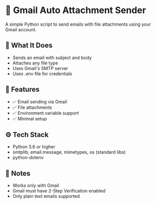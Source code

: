 # 📧 Gmail Auto Attachment Sender

A simple Python script to send emails with file attachments using your Gmail account.

## 🧠 What It Does

- Sends an email with subject and body
- Attaches any file type
- Uses Gmail's SMTP server
- Uses .env file for credentials

## 🚀 Features

- ✅ Email sending via Gmail  
- ✅ File attachments  
- ✅ Environment variable support  
- ✅ Minimal setup

## ⚙️ Tech Stack

- Python 3.6 or higher  
- smtplib, email.message, mimetypes, os (standard libs)  
- python-dotenv

## 📝 Notes

- Works only with Gmail
- Gmail must have 2-Step Verification enabled
- Only plain text emails supported
